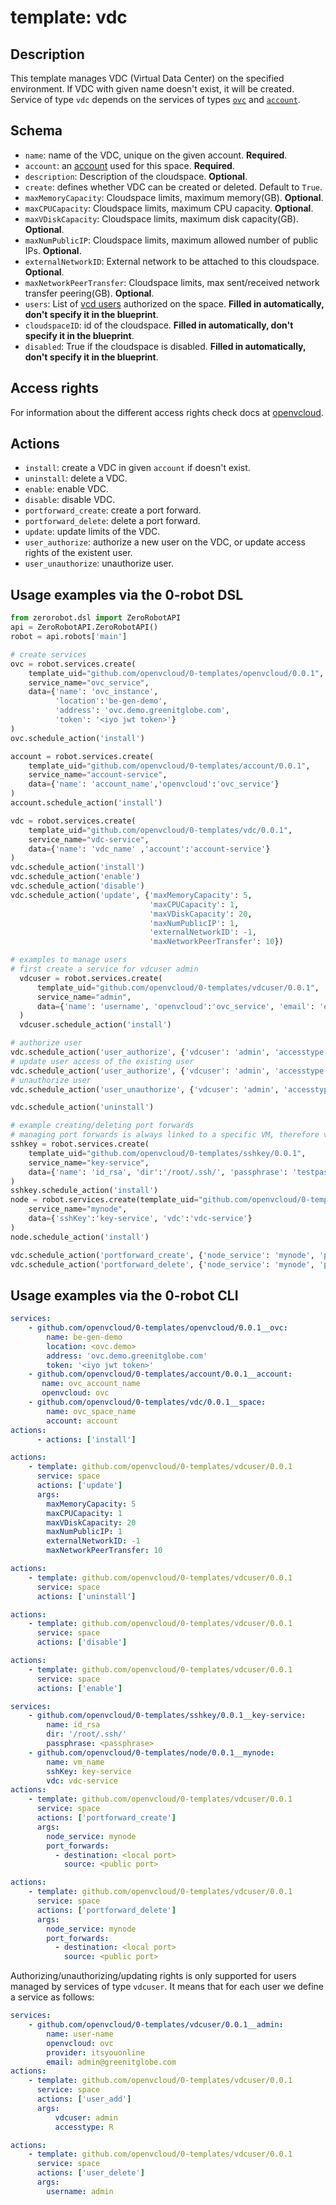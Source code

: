 # template: vdc

## Description

This template manages VDC (Virtual Data Center) on the specified environment. If VDC with given name doesn't exist, it will be created. Service of type `vdc` depends on the services of types [`ovc`](../openvcloud) and [`account`](../account).

## Schema

- `name`: name of the VDC, unique on the given account. **Required**.
- `account`: an [account](../account) used for this space. **Required**.
- `description`: Description of the cloudspace. **Optional**.
- `create`: defines whether VDC can be created or deleted. Default to `True`.
- `maxMemoryCapacity`: Cloudspace limits, maximum memory(GB). **Optional**.
- `maxCPUCapacity`: Cloudspace limits, maximum CPU capacity. **Optional**.
- `maxVDiskCapacity`: Cloudspace limits, maximum disk capacity(GB). **Optional**.
- `maxNumPublicIP`: Cloudspace limits, maximum allowed number of public IPs. **Optional**.
- `externalNetworkID`: External network to be attached to this cloudspace. **Optional**.
- `maxNetworkPeerTransfer`: Cloudspace limits, max sent/received network transfer peering(GB). **Optional**.
- `users`: List of [vcd users](#vdc-user) authorized on the space. **Filled in automatically, don't specify it in the blueprint**.
- `cloudspaceID`: id of the cloudspace. **Filled in automatically, don't specify it in the blueprint**.
- `disabled`: True if the cloudspace is disabled. **Filled in automatically, don't specify it in the blueprint**.

## Access rights

For information about the different access rights check docs at [openvcloud](https://github.com/0-complexity/openvcloud/blob/2.1.7/docs/EndUserPortal/Authorization/AuthorizationModel.md).

## Actions

- `install`: create a VDC in given `account` if doesn't exist.
- `uninstall`: delete a VDC.
- `enable`: enable VDC.
- `disable`: disable VDC.
- `portforward_create`: create a port forward.
- `portforward_delete`: delete a port forward.
- `update`: update limits of the VDC.
- `user_authorize`: authorize a new user on the VDC, or update access rights of the existent user.
- `user_unauthorize`: unauthorize user.

## Usage examples via the 0-robot DSL

``` python
from zerorobot.dsl import ZeroRobotAPI
api = ZeroRobotAPI.ZeroRobotAPI()
robot = api.robots['main']

# create services
ovc = robot.services.create(
    template_uid="github.com/openvcloud/0-templates/openvcloud/0.0.1",
    service_name="ovc_service",
    data={'name': 'ovc_instance',
          'location':'be-gen-demo',
          'address': 'ovc.demo.greenitglobe.com',
          'token': '<iyo jwt token>'}
)
ovc.schedule_action('install')

account = robot.services.create(
    template_uid="github.com/openvcloud/0-templates/account/0.0.1",
    service_name="account-service",
    data={'name': 'account_name','openvcloud':'ovc_service'}
)
account.schedule_action('install')

vdc = robot.services.create(
    template_uid="github.com/openvcloud/0-templates/vdc/0.0.1",
    service_name="vdc-service",
    data={'name': 'vdc_name' ,'account':'account-service'}
)
vdc.schedule_action('install')
vdc.schedule_action('enable')
vdc.schedule_action('disable')
vdc.schedule_action('update', {'maxMemoryCapacity': 5,
                               'maxCPUCapacity': 1,
                               'maxVDiskCapacity': 20,
                               'maxNumPublicIP': 1,
                               'externalNetworkID': -1,
                               'maxNetworkPeerTransfer': 10})

# examples to manage users
# first create a service for vdcuser admin
  vdcuser = robot.services.create(
      template_uid="github.com/openvcloud/0-templates/vdcuser/0.0.1",
      service_name="admin",
      data={'name': 'username', 'openvcloud':'ovc_service', 'email': 'email@mail.be'}
  )
  vdcuser.schedule_action('install')

# authorize user
vdc.schedule_action('user_authorize', {'vdcuser': 'admin', 'accesstype': 'R'})
# update user access of the existing user
vdc.schedule_action('user_authorize', {'vdcuser': 'admin', 'accesstype': 'W'})
# unauthorize user
vdc.schedule_action('user_unauthorize', {'vdcuser': 'admin', 'accesstype': 'W'})

vdc.schedule_action('uninstall')

# example creating/deleting port forwards
# managing port forwards is always linked to a specific VM, therefore vm service should be running
sshkey = robot.services.create(
    template_uid="github.com/openvcloud/0-templates/sshkey/0.0.1",
    service_name="key-service",
    data={'name': 'id_rsa', 'dir':'/root/.ssh/', 'passphrase': 'testpassphrase'}
)
sshkey.schedule_action('install')
node = robot.services.create(template_uid="github.com/openvcloud/0-templates/node/0.0.1",
    service_name="mynode",
    data={'sshKey':'key-service', 'vdc':'vdc-service'}
)
node.schedule_action('install')

vdc.schedule_action('portforward_create', {'node_service': 'mynode', 'ports':[{'source':22, 'destination':22}]})
vdc.schedule_action('portforward_delete', {'node_service': 'mynode', 'ports':[{'source':22, 'destination':22}]})

```

## Usage examples via the 0-robot CLI

```yaml
services:
    - github.com/openvcloud/0-templates/openvcloud/0.0.1__ovc:
        name: be-gen-demo
        location: <ovc.demo>
        address: 'ovc.demo.greenitglobe.com'
        token: '<iyo jwt token>'
    - github.com/openvcloud/0-templates/account/0.0.1__account:
       name: ovc_account_name
       openvcloud: ovc
    - github.com/openvcloud/0-templates/vdc/0.0.1__space:
        name: ovc_space_name
        account: account
actions:
      - actions: ['install']
```

```yaml
actions:
    - template: github.com/openvcloud/0-templates/vdcuser/0.0.1
      service: space
      actions: ['update']
      args:
        maxMemoryCapacity: 5
        maxCPUCapacity: 1
        maxVDiskCapacity: 20
        maxNumPublicIP: 1
        externalNetworkID: -1
        maxNetworkPeerTransfer: 10
```

```yaml
actions:
    - template: github.com/openvcloud/0-templates/vdcuser/0.0.1
      service: space
      actions: ['uninstall']
```

```yaml
actions:
    - template: github.com/openvcloud/0-templates/vdcuser/0.0.1
      service: space
      actions: ['disable']
```

```yaml
actions:
    - template: github.com/openvcloud/0-templates/vdcuser/0.0.1
      service: space
      actions: ['enable']
```

```yaml
services:
    - github.com/openvcloud/0-templates/sshkey/0.0.1__key-service:
        name: id_rsa
        dir: '/root/.ssh/'
        passphrase: <passphrase>
    - github.com/openvcloud/0-templates/node/0.0.1__mynode:
        name: vm_name
        sshKey: key-service
        vdc: vdc-service
actions:
    - template: github.com/openvcloud/0-templates/vdcuser/0.0.1
      service: space
      actions: ['portforward_create']
      args:
        node_service: mynode
        port_forwards:
          - destination: <local port>
            source: <public port>
```

```yaml
actions:
    - template: github.com/openvcloud/0-templates/vdcuser/0.0.1
      service: space
      actions: ['portforward_delete']
      args:
        node_service: mynode
        port_forwards:
          - destination: <local port>
            source: <public port>
```

Authorizing/unauthorizing/updating rights is only supported for users managed by services of type `vdcuser`.
It means that for each user we define a service as follows:

```yaml
services:
    - github.com/openvcloud/0-templates/vdcuser/0.0.1__admin:
        name: user-name
        openvcloud: ovc
        provider: itsyouonline
        email: admin@greenitglobe.com
actions:
    - template: github.com/openvcloud/0-templates/vdcuser/0.0.1
      service: space
      actions: ['user_add']
      args:
          vdcuser: admin
          accesstype: R
```

```yaml
actions:
    - template: github.com/openvcloud/0-templates/vdcuser/0.0.1
      service: space
      actions: ['user_delete']
      args:
        username: admin
```